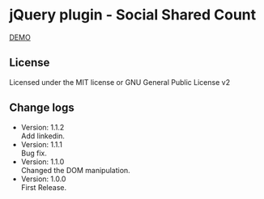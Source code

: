 # jQuery plugin - Social Shared Count

[DEMO](http://kuck1u.github.io/jquery.ssc.js/)

## License
Licensed under the MIT license or GNU General Public License v2

## Change logs
* Version: 1.1.2  
Add linkedin.
* Version: 1.1.1  
Bug fix.
* Version: 1.1.0  
Changed the DOM manipulation.
* Version: 1.0.0  
First Release.
